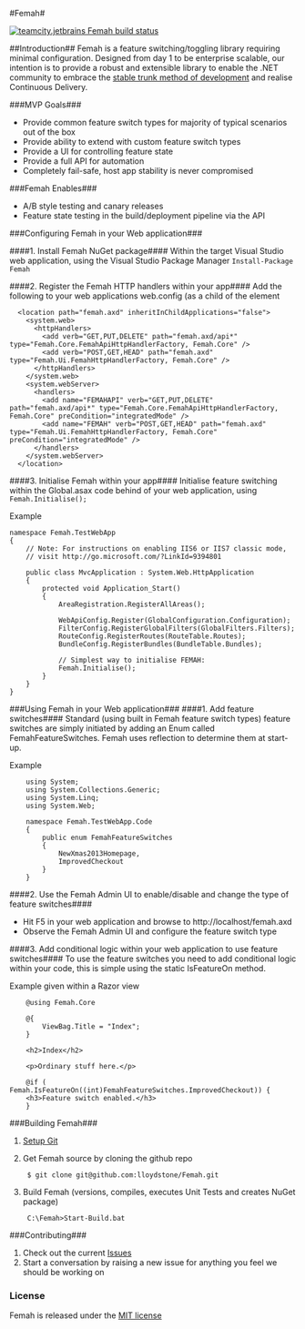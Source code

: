 #Femah#

<a href="http://teamcity.jetbrains.com/viewType.html?buildTypeId=NetCommunityProjects_Femah_Femah&guest=1"><img src="http://teamcity.jetbrains.com/app/rest/builds/buildType:(id:NetCommunityProjects_Femah_Femah)/statusIcon" alt="teamcity.jetbrains Femah build status"/></a>

##Introduction##
Femah is a feature switching/toggling library requiring minimal configuration.  Designed from day 1 to be enterprise scalable, our intention is to provide a robust and extensible library to enable the .NET community to embrace the [stable trunk method of development](http://paulhammant.com/2013/04/05/what-is-trunk-based-development/) and realise Continuous Delivery.

###MVP Goals###
* Provide common feature switch types for majority of typical scenarios out of the box
* Provide ability to extend with custom feature switch types
* Provide a UI for controlling feature state
* Provide a full API for automation
* Completely fail-safe, host app stability is never compromised

###Femah Enables###
* A/B style testing and canary releases
* Feature state testing in the build/deployment pipeline via the API

###Configuring Femah in your Web application###

####1. Install Femah NuGet package####
Within the target Visual Studio web application, using the Visual Studio Package Manager
```Install-Package Femah```

####2. Register the Femah HTTP handlers within your app####
Add the following to your web applications web.config (as a child of the <configuration> element
```
  <location path="femah.axd" inheritInChildApplications="false">
    <system.web>
      <httpHandlers>
        <add verb="GET,PUT,DELETE" path="femah.axd/api*" type="Femah.Core.FemahApiHttpHandlerFactory, Femah.Core" />
        <add verb="POST,GET,HEAD" path="femah.axd" type="Femah.Ui.FemahHttpHandlerFactory, Femah.Core" />
      </httpHandlers>
    </system.web>
    <system.webServer>
      <handlers>
        <add name="FEMAHAPI" verb="GET,PUT,DELETE" path="femah.axd/api*" type="Femah.Core.FemahApiHttpHandlerFactory, Femah.Core" preCondition="integratedMode" />
        <add name="FEMAH" verb="POST,GET,HEAD" path="femah.axd" type="Femah.Ui.FemahHttpHandlerFactory, Femah.Core" preCondition="integratedMode" />
      </handlers>
    </system.webServer>
  </location>
```

####3. Initialise Femah within your app####
Initialise feature switching within the Global.asax code behind of your web application, using ```Femah.Initialise();```

Example
```
namespace Femah.TestWebApp
{
    // Note: For instructions on enabling IIS6 or IIS7 classic mode, 
    // visit http://go.microsoft.com/?LinkId=9394801

    public class MvcApplication : System.Web.HttpApplication
    {
        protected void Application_Start()
        {
            AreaRegistration.RegisterAllAreas();

            WebApiConfig.Register(GlobalConfiguration.Configuration);
            FilterConfig.RegisterGlobalFilters(GlobalFilters.Filters);
            RouteConfig.RegisterRoutes(RouteTable.Routes);
            BundleConfig.RegisterBundles(BundleTable.Bundles);

            // Simplest way to initialise FEMAH:
            Femah.Initialise();
        }
    }
}
```
###Using Femah in your Web application###
####1. Add feature switches####
Standard (using built in Femah feature switch types) feature switches are simply initiated by adding an Enum called FemahFeatureSwitches.  Femah uses reflection to determine them at start-up.

Example
```
	using System;
	using System.Collections.Generic;
	using System.Linq;
	using System.Web;

	namespace Femah.TestWebApp.Code
	{
		public enum FemahFeatureSwitches
		{
			NewXmas2013Homepage,
			ImprovedCheckout
		}
	}
```
####2. Use the Femah Admin UI to enable/disable and change the type of feature switches####
* Hit F5 in your web application and browse to http://localhost/femah.axd
* Observe the Femah Admin UI and configure the feature switch type

####3. Add conditional logic within your web application to use feature switches####
To use the feature switches you need to add conditional logic within your code, this is simple using the static IsFeatureOn method.

Example given within a Razor view
```
	@using Femah.Core

	@{
		ViewBag.Title = "Index";
	}

	<h2>Index</h2>

	<p>Ordinary stuff here.</p>

	@if ( Femah.IsFeatureOn((int)FemahFeatureSwitches.ImprovedCheckout)) {
	<h3>Feature switch enabled.</h3>
	}
```

###Building Femah###
1. [Setup Git](http://help.github.com/win-set-up-git/)

1. Get Femah source by cloning the github repo

		$ git clone git@github.com:lloydstone/Femah.git

1. Build Femah (versions, compiles, executes Unit Tests and creates NuGet package) 

		C:\Femah>Start-Build.bat
		
###Contributing###
1. Check out the current [Issues](https://github.com/lloydstone/femah/issues) 
1. Start a conversation by raising a new issue for anything you feel we should be working on

		
### License ###
Femah is released under the [MIT license](http://opensource.org/licenses/MIT)
